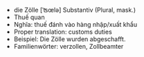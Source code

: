 - die Zölle	[ˈʦœlə]	Substantiv (Plural, mask.)
- Thuế quan
- Nghĩa: thuế đánh vào hàng nhập/xuất khẩu
- Proper translation: customs duties
- Beispiel: Die Zölle wurden abgeschafft.
- Familienwörter: verzollen, Zollbeamter